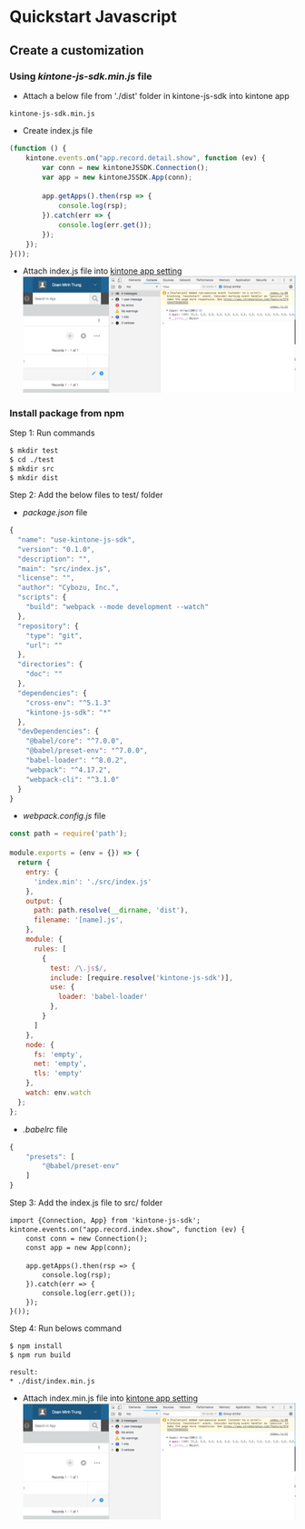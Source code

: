 # Quickstart Javascript

## Create a customization
### Using *kintone-js-sdk.min.js* file

* Attach a below file from './dist' folder in kintone-js-sdk into kintone app
```
kintone-js-sdk.min.js
```
* Create index.js file

```javascript
(function () {
    kintone.events.on("app.record.detail.show", function (ev) {
        var conn = new kintoneJSSDK.Connection();
        var app = new kintoneJSSDK.App(conn);

        app.getApps().then(rsp => {
            console.log(rsp);
        }).catch(err => {
            console.log(err.get());
        });
    });
}());
```
* Attach index.js file into [kintone app setting](https://get.kintone.help/hc/en-us/articles/115001237528#App
)
![](../img/result.PNG)

### Install package from npm
Step 1: Run commands
```
$ mkdir test
$ cd ./test
$ mkdir src
$ mkdir dist
```
Step 2: Add the below files to test/ folder

* *package.json* file
```javascript
{
  "name": "use-kintone-js-sdk",
  "version": "0.1.0",
  "description": "",
  "main": "src/index.js",
  "license": "",
  "author": "Cybozu, Inc.",
  "scripts": {
    "build": "webpack --mode development --watch"
  },
  "repository": {
    "type": "git",
    "url": ""
  },
  "directories": {
    "doc": ""
  },
  "dependencies": {
    "cross-env": "^5.1.3"
    "kintone-js-sdk": "*"
  },
  "devDependencies": {
    "@babel/core": "^7.0.0",
    "@babel/preset-env": "^7.0.0",
    "babel-loader": "^8.0.2",
    "webpack": "^4.17.2",
    "webpack-cli": "^3.1.0"
  }
}

```

* *webpack.config.js* file
```javascript
const path = require('path');

module.exports = (env = {}) => {
  return {
    entry: {
      'index.min': './src/index.js'
    },
    output: {
      path: path.resolve(__dirname, 'dist'),
      filename: '[name].js',
    },
    module: {
      rules: [
        {
          test: /\.js$/,
          include: [require.resolve('kintone-js-sdk')],
          use: {
            loader: 'babel-loader'
          },
        }
      ]
    },
    node: {
      fs: 'empty',
      net: 'empty',
      tls: 'empty'
    },
    watch: env.watch
  };
};
```

* *.babelrc* file
```javascript
{
    "presets": [
        "@babel/preset-env"
    ]
}
```

Step 3: Add the index.js file to src/ folder

```javacript
import {Connection, App} from 'kintone-js-sdk';
kintone.events.on("app.record.index.show", function (ev) {
    const conn = new Connection();
    const app = new App(conn);

    app.getApps().then(rsp => {
        console.log(rsp);
    }).catch(err => {
        console.log(err.get());
    });
}());
```


Step 4: Run belows command

```
$ npm install
$ npm run build
```

```
result:
* ./dist/index.min.js
```

* Attach index.min.js file into [kintone app setting](https://get.kintone.help/hc/en-us/articles/115001237528#App
)
![](../img/result.PNG)
